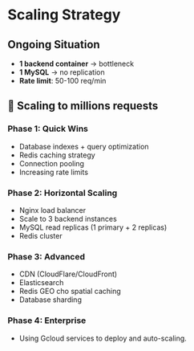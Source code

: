 # Scaling Strategy

## Ongoing Situation
- **1 backend container** → bottleneck
- **1 MySQL** → no replication
- **Rate limit**: 50-100 req/min

## 🚀 Scaling to millions requests

### Phase 1: Quick Wins
- Database indexes + query optimization
- Redis caching strategy
- Connection pooling
- Increasing rate limits

### Phase 2: Horizontal Scaling
- Nginx load balancer
- Scale to 3 backend instances
- MySQL read replicas (1 primary + 2 replicas)
- Redis cluster

### Phase 3: Advanced
- CDN (CloudFlare/CloudFront)
- Elasticsearch
- Redis GEO cho spatial caching
- Database sharding

### Phase 4: Enterprise 
- Using Gcloud services to deploy and auto-scaling.




